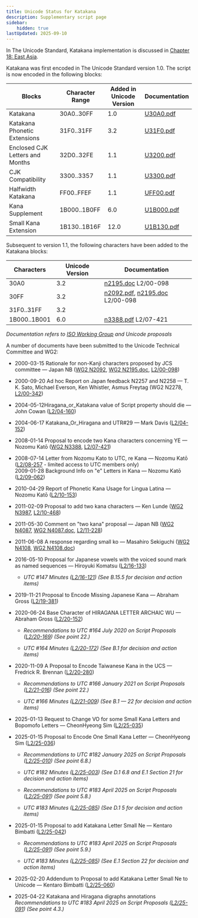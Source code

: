 ```yaml
---
title: Unicode Status for Katakana
description: Supplementary script page
sidebar:
    hidden: true
lastUpdated: 2025-09-10
---
```


In The Unicode Standard, Katakana implementation is discussed in [Chapter 18: East Asia](https://www.unicode.org/versions/latest/core-spec/chapter-18/#G12058).

[comment]: # (end of intro)

[comment]: # (start of blocks)

Katakana was first encoded in The Unicode Standard version 1.0. The script is now encoded in the following blocks:

| Blocks | Character Range | Added in Unicode Version | Documentation |
| ------ | --------------- | ------------------------ | ------------- |
| Katakana  |  30A0..30FF  |  1.0  |  [U30A0.pdf](http://www.unicode.org/charts/PDF/U30A0.pdf)  |
| Katakana Phonetic Extensions  |  31F0..31FF  |  3.2  |  [U31F0.pdf](http://www.unicode.org/charts/PDF/U31F0.pdf)  |
| Enclosed CJK Letters and Months  |  32D0..32FE  |  1.1  |  [U3200.pdf](http://www.unicode.org/charts/PDF/U3200.pdf)  |
| CJK Compatibility  |  3300..3357  |  1.1  |  [U3300.pdf](http://www.unicode.org/charts/PDF/U3300.pdf)  |
| Halfwidth Katakana  |  FF00..FFEF  |  1.1  |  [UFF00.pdf](http://www.unicode.org/charts/PDF/UFF00.pdf)  |
| Kana Supplement  |  1B000..1B0FF  |  6.0  |  [U1B000.pdf](http://www.unicode.org/charts/PDF/U1B000.pdf) |
| Small Kana Extension  |  1B130..1B16F  |  12.0  |  [U1B130.pdf](https://www.unicode.org/charts/PDF/U1B130.pdf) |

[comment]: # (end of blocks)

[comment]: # (start of chars)

Subsequent to version 1.1, the following characters have been added to the Katakana blocks:

| Characters | Unicode Version | Documentation |
| ---------- | --------------- | ------------- |
| 30A0  |  3.2  |  [n2195.doc](https://www.unicode.org/wg2/docs/n2195.doc) L2/00-098  |
| 30FF  |  3.2  |  [n2092.pdf](https://www.unicode.org/wg2/docs/n2092.pdf), [n2195.doc](https://www.unicode.org/wg2/docs/n2195.doc) L2/00-098  |
| 31F0..31FF  |  3.2  |   |
| 1B000..1B001  |  6.0  |  [n3388.pdf](https://www.unicode.org/wg2/docs/n3388.pdf) L2/07-421  |

_Documentation refers to [ISO Working Group](https://www.unicode.org/wg2/) and Unicode proposals_

[comment]: # (end of chars)

[comment]: # (start of rest)

A number of documents have been submitted to the Unicode Technical Committee and WG2:

- 2000-03-15 Rationale for non-Kanji characters proposed by JCS committee — Japan NB ([WG2 N2092](https://www.unicode.org/wg2/docs/n2092.pdf), [WG2 N2195.doc](https://www.unicode.org/wg2/docs/n2195.doc), [L2/00-098](http://www.unicode.org/cgi-bin/GetMatchingDocs.pl?L2/00-098))

- 2000-09-20 Ad hoc Report on Japan feedback N2257 and N2258 — T. K. Sato, Michael Everson, Ken Whistler, Asmus Freytag (WG2 N2278, [L2/00-342](http://www.unicode.org/cgi-bin/GetMatchingDocs.pl?L2/00-342))

- 2004-05-12Hiragana_or_Katakana value of Script property should die — John Cowan ([L2/04-160](http://www.unicode.org/cgi-bin/GetMatchingDocs.pl?L2/04-160))

- 2004-06-17 Katakana_Or_Hiragana and UTR#29 — Mark Davis ([L2/04-152](http://www.unicode.org/cgi-bin/GetMatchingDocs.pl?L2/04-152))

- 2008-01-14 Proposal to encode two Kana characters concerning YE — Nozomu Katō ([WG2 N3388](https://www.unicode.org/wg2/docs/n3388.pdf), [L2/07-421](http://www.unicode.org/cgi-bin/GetMatchingDocs.pl?L2/07-421))

- 2008-07-14 Letter from Nozomu Kato to UTC, re Kana  — Nozomu Katō ([L2/08-257](http://www.unicode.org/cgi-bin/GetMatchingDocs.pl?L2/08-257) - limited access to UTC members only)<br />
2009-01-28 Background Info on "e" Letters in Kana — Nozomu Katō ([L2/09-062](http://www.unicode.org/cgi-bin/GetMatchingDocs.pl?L2/09-062))

- 2010-04-29 Report of Phonetic Kana Usage for Lingua Latina — Nozomu Katō ([L2/10-153](http://www.unicode.org/cgi-bin/GetMatchingDocs.pl?L2/10-153))

- 2011-02-09 Proposal to add two kana characters — Ken Lunde ([WG2 N3987](https://www.unicode.org/wg2/docs/n3987.pdf), [L2/10-468](http://www.unicode.org/cgi-bin/GetMatchingDocs.pl?L2/10-468))

- 2011-05-30 Comment on "two kana" proposal — Japan NB     ([WG2 N4087](https://www.unicode.org/wg2/docs/n4087.pdf), [WG2 N4087.doc](https://www.unicode.org/wg2/docs/n4087.doc), [L2/11-228](http://www.unicode.org/cgi-bin/GetMatchingDocs.pl?L2/11-228))

- 2011-06-08 A response regarding small ko — Masahiro Sekiguchi ([WG2 N4108](https://www.unicode.org/wg2/docs/n4108.pdf), [WG2 N4108.doc](https://www.unicode.org/wg2/docs/n4108.doc))

- 2016-05-10 Proposal for Japanese vowels with the voiced sound mark as named sequences — Hiroyuki Komatsu ([L2/16-133](http://www.unicode.org/cgi-bin/GetMatchingDocs.pl?L2/16-133))

  - _UTC #147 Minutes ([L2/16-121](http://www.unicode.org/cgi-bin/GetMatchingDocs.pl?L2/16-121)) (See B.15.5 for decision and action items)_

- 2019-11-21 Proposal to Encode Missing Japanese Kana — Abraham Gross ([L2/19-381](http://www.unicode.org/cgi-bin/GetMatchingDocs.pl?L2/19-381))

- 2020-06-24 Base Character of HIRAGANA LETTER ARCHAIC WU — Abraham Gross ([L2/20-152](http://www.unicode.org/cgi-bin/GetMatchingDocs.pl?L2/20-152))

  - _Recommendations to UTC #164 July 2020 on Script Proposals ([L2/20-169](https://www.unicode.org/L2/L2020/20169-script-adhoc-rept.pdf)) (See point 22.)_

  - _UTC #164 Minutes ([L2/20-172](https://www.unicode.org/L2/L2020/20172.htm)) (See B.1 for decision and action items)_

- 2020-11-09 A Proposal to Encode Taiwanese Kana in the UCS — Fredrick R. Brennan ([L2/20-280](http://www.unicode.org/cgi-bin/GetMatchingDocs.pl?L2/20-280))

  - _Recommendations to UTC #166 January 2021 on Script Proposals ([L2/21-016](https://www.unicode.org/L2/L2021/21016r-script-adhoc-rept.pdf)) (See point 22.)_

  - _UTC #166 Minutes ([L2/21-009](https://www.unicode.org/L2/L2021/21009.htm)) (See B.1 — 22 for decision and action items)_

- 2025-01-13 Request to Change VO for some Small Kana Letters and Bopomofo Letters — CheonHyeong Sim ([L2/25-035](http://www.unicode.org/cgi-bin/GetMatchingDocs.pl?L2/25-035))

- 2025-01-15 Proposal to Encode One Small Kana Letter — CheonHyeong Sim ([L2/25-036](http://www.unicode.org/cgi-bin/GetMatchingDocs.pl?L2/25-036))

  - _Recommendations to UTC #182 January 2025 on Script Proposals ([L2/25-010](http://www.unicode.org/cgi-bin/GetMatchingDocs.pl?L2/25-010)) (See point 6.8.)_

  - _UTC #182 Minutes ([L2/25-003](https://www.unicode.org/L2/L2025/25003.htm)) (See D.1 6.8 and E.1 Section 21 for decision and action items)_

  - _Recommendations to UTC #183 April 2025 on Script Proposals ([L2/25-091](http://www.unicode.org/cgi-bin/GetMatchingDocs.pl?L2/25-091)) (See point 5.8.)_

  - _UTC #183 Minutes ([L2/25-085](https://www.unicode.org/L2/L2025/25085.htm)) (See D.1 5 for decision and action items)_

- 2025-01-15 Proposal to add Katakana Letter Small Ne — Kentaro Bimbatti ([L2/25-042](http://www.unicode.org/cgi-bin/GetMatchingDocs.pl?L2/25-042))

  - _Recommendations to UTC #183 April 2025 on Script Proposals ([L2/25-091](http://www.unicode.org/cgi-bin/GetMatchingDocs.pl?L2/25-091)) (See point 5.9.)_

  - _UTC #183 Minutes ([L2/25-085](https://www.unicode.org/L2/L2025/25085.htm)) (See E.1 Section 22 for decision and action items)_

- 2025-02-20 Addendum to Proposal to add Katakana Letter Small Ne to Unicode — Kentaro Bimbatti ([L2/25-060](http://www.unicode.org/cgi-bin/GetMatchingDocs.pl?L2/25-060))

- 2025-04-22 Katakana and Hiragana digraphs annotations _Recommendations to UTC #183 April 2025 on Script Proposals ([L2/25-091](http://www.unicode.org/cgi-bin/GetMatchingDocs.pl?L2/25-091)) (See point 4.3.)_
